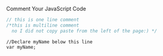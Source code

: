 Comment Your JavaScript Code
```JavaScript
// this is one line comment
/*this is multiline comment
  no I did not copy paste from the left of the page:) */
  ```
  
```Declare JavaScript Variables
//Declare myName below this line
var myName;
```
